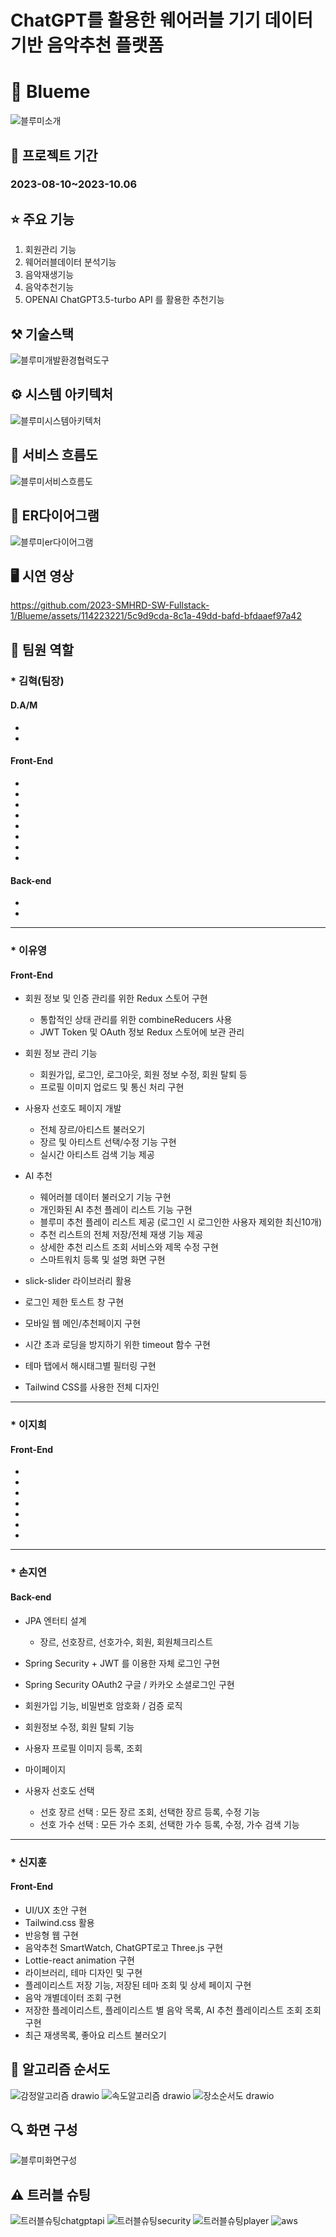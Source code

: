 # ChatGPT를 활용한 웨어러블 기기 데이터 기반 음악추천 플랫폼
# 🎵 Blueme 
![블루미소개](https://github.com/2023-SMHRD-SW-Fullstack-1/Blueme/assets/114223221/68bd864d-1470-4f4f-9b3a-d2be24a1ae96)
## 📆 프로젝트 기간
### 2023-08-10~2023-10.06
## ⭐ 주요 기능
  1. 회원관리 기능
  2. 웨어러블데이터 분석기능
  3. 음악재생기능
  4. 음악추천기능
  5. OPENAI ChatGPT3.5-turbo API 를 활용한 추천기능
## ⚒️ 기술스택
![블루미개발환경협력도구](https://github.com/2023-SMHRD-SW-Fullstack-1/Blueme/assets/114223221/8fe7123e-64cd-4a30-994a-1a5227cd0ff4)


## ⚙️ 시스템 아키텍처
![블루미시스템아키텍처](https://github.com/2023-SMHRD-SW-Fullstack-1/Blueme/assets/114223221/6b55619e-86c4-487c-b89d-fbcf919326b7)
## 📌 서비스 흐름도
![블루미서비스흐름도](https://github.com/29074I/Javapratice/assets/114223221/8e0f71ad-a493-422b-ab1d-81d4a58de658)
## 📌 ER다이어그램
![블루미er다이어그램](https://github.com/29074I/Javapratice/assets/114223221/e7931f04-f9a6-4529-abca-0b9936f89d87)
## 🖥️ 시연 영상
https://github.com/2023-SMHRD-SW-Fullstack-1/Blueme/assets/114223221/5c9d9cda-8c1a-49dd-bafd-bfdaaef97a42

## 👥 팀원 역할

### * 김혁(팀장)

#### 

#### D.A/M

- 
- 
  
#### Front-End

- 
  
  - 
  - 
  - 
  - 
  - 
  - 
  
- 

#### Back-end

- 
- 

---

### * 이유영

#### Front-End

  - 회원 정보 및 인증 관리를 위한 Redux 스토어 구현
    - 통합적인 상태 관리를 위한 combineReducers 사용
    - JWT Token 및 OAuth 정보 Redux 스토어에 보관 관리
      
  - 회원 정보 관리 기능
    - 회원가입, 로그인, 로그아웃, 회원 정보 수정, 회원 탈퇴 등
    - 프로필 이미지 업로드 및 통신 처리 구현
      
  - 사용자 선호도 페이지 개발
    - 전체 장르/아티스트 불러오기
    - 장르 및 아티스트 선택/수정 기능 구현
    - 실시간 아티스트 검색 기능 제공
      
  - AI 추천
    - 웨어러블 데이터 불러오기 기능 구현
    - 개인화된 AI 추천 플레이 리스트 기능 구현
    - 블루미 추천 플레이 리스트 제공 (로그인 시 로그인한 사용자 제외한 최신10개)
    - 추천 리스트의 전체 저장/전체 재생 기능 제공
    - 상세한 추천 리스트 조회 서비스와 제목 수정 구현
    - 스마트워치 등록 및 설명 화면 구현
    
  - slick-slider 라이브러리 활용
  - 로그인 제한 토스트 창 구현
  - 모바일 웹 메인/추천페이지 구현
  - 시간 초과 로딩을 방지하기 위한 timeout 함수 구현
  - 테마 탭에서 해시태그별 필터링 구현
  - Tailwind CSS를 사용한 전체 디자인
    
---

### * 이지희

#### Front-End
- 
- 
- 
- 
-
- 
- 


---

### * 손지연

#### Back-end
- JPA 엔터티 설계
  
  - 장르, 선호장르, 선호가수, 회원, 회원체크리스트
- Spring Security + JWT 를 이용한 자체 로그인 구현
- Spring Security OAuth2 구글 / 카카오 소셜로그인 구현
- 회원가입 기능, 비밀번호 암호화 / 검증 로직
- 회원정보 수정, 회원 탈퇴 기능
- 사용자 프로필 이미지 등록, 조회
- 마이페이지
- 사용자 선호도 선택
  - 선호 장르 선택 : 모든 장르 조회, 선택한 장르 등록, 수정 기능
  - 선호 가수 선택 : 모든 가수 조회, 선택한 가수 등록, 수정, 가수 검색 기능 

---
### * 신지훈

#### Front-End

- UI/UX 초안 구현
- Tailwind.css 활용
- 반응형 웹 구현 
- 음악추천 SmartWatch, ChatGPT로고 Three.js 구현
- Lottie-react animation 구현
- 라이브러리, 테마 디자인 및 구현
- 플레이리스트 저장 기능, 저장된 테마 조회 및 상세 페이지 구현
- 음악 개별데이터 조회 구현
- 저장한 플레이리스트, 플레이리스트 별 음악 목록, AI 추천 플레이리스트 조회 조회 구현
- 최근 재생목록, 좋아요 리스트 불러오기


## 📌 알고리즘 순서도
![감정알고리즘 drawio](https://github.com/2023-SMHRD-SW-Fullstack-1/Blueme/assets/107793363/c35ed6d0-9f8a-41ba-b6c9-901da25a5f1d)
![속도알고리즘 drawio](https://github.com/2023-SMHRD-SW-Fullstack-1/Blueme/assets/107793363/09fe229b-0141-47ce-8605-4fc8b7119d87)
![장소순서도 drawio](https://github.com/2023-SMHRD-SW-Fullstack-1/Blueme/assets/107793363/0c59614a-a0ef-442f-9b86-c25bc88906b7)

## 🔍 화면 구성
![블루미화면구성](https://github.com/29074I/Javapratice/assets/114223221/847bb8f5-779a-4390-9866-bf35ac46a771)

<!-- 흰배경
![블루미화면구성](https://github.com/29074I/Javapratice/assets/114223221/2e8d8b17-c2e0-459a-9105-dfed0a690b2a) 
!-->

## ⚠️ 트러블 슈팅
![트러블슈팅chatgptapi](https://github.com/29074I/Javapratice/assets/114223221/18989c6e-8989-4587-9970-8e031c4567bd)
![트러블슈팅security](https://github.com/29074I/Javapratice/assets/114223221/ce395545-a0da-49aa-8ec5-38b71df75695)
![트러블슈팅player](https://github.com/29074I/Javapratice/assets/114223221/69dd5c94-f63c-4a9a-9b1b-36590a088fd3)
![aws](https://github.com/2023-SMHRD-SW-Fullstack-1/Blueme/assets/107793363/ddd11211-4cd3-46e9-9a21-9300c87b105c)


